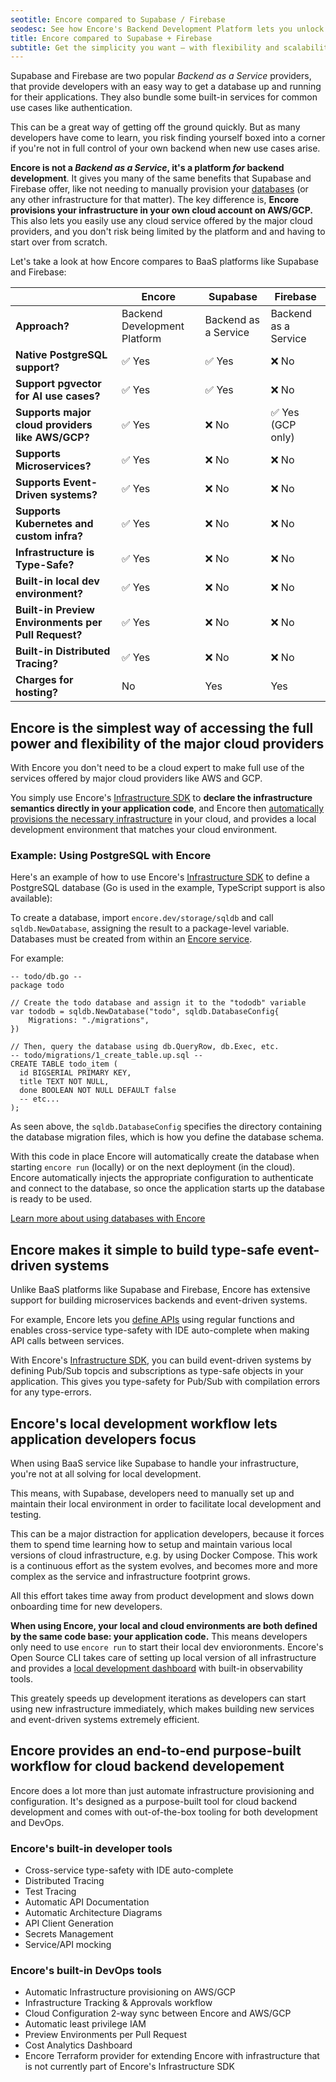 ```yaml
---
seotitle: Encore compared to Supabase / Firebase
seodesc: See how Encore's Backend Development Platform lets you unlock the simplicity of tools like Supabase and Firebase, while maintaining the control and flexibility of building a real backend application.
title: Encore compared to Supabase + Firebase
subtitle: Get the simplicity you want — with flexibility and scalability
---
```


Supabase and Firebase are two popular _Backend as a Service_ providers, that provide developers with an easy way to get a database up and running for their applications. They also bundle some built-in services for common use cases like authentication. 

This can be a great way of getting off the ground quickly. But as many developers have come to learn, you risk finding yourself boxed into a corner if you're not in full control of your own backend when new use cases arise.

**Encore is not a _Backend as a Service_, it's a platform _for_ backend development**. It gives you many of the same benefits that Supabase and Firebase offer, like not needing to manually provision your [databases](/docs/primitives/databases) (or any other infrastructure for that matter). The key difference is, **Encore provisions your infrastructure in your own cloud account on AWS/GCP.** This also lets you easily use any cloud service offered by the major cloud providers, and you don't risk being limited by the platform and and having to start over from scratch.

Let's take a look at how Encore compares to BaaS platforms like Supabase and Firebase:

|                                                     | Encore                       | Supabase             | Firebase             |
| --------------------------------------------------- | ---------------------------- | -------------------- | -------------------- |
| **Approach?**                                       | Backend Development Platform | Backend as a Service | Backend as a Service |
| **Native PostgreSQL support?**                      | ✅︎ Yes                        | ✅︎ Yes                | ❌ No                 |
| **Support pgvector for AI use cases?**              | ✅︎ Yes                        | ✅︎ Yes                | ❌ No                 |
| **Supports major cloud providers like AWS/GCP?**    | ✅︎ Yes                        | ❌ No                 | ✅︎ Yes (GCP only)     |
| **Supports Microservices?**                         | ✅︎ Yes                        | ❌ No                 | ❌ No                 |
| **Supports Event-Driven systems?**                  | ✅︎ Yes                        | ❌ No                 | ❌ No                 |
| **Supports Kubernetes and custom infra?**           | ✅︎ Yes                        | ❌ No                 | ❌ No                 |
| **Infrastructure is Type-Safe?**                    | ✅︎ Yes                        | ❌ No                 | ❌ No                 |
| **Built-in local dev environment?**                 | ✅︎ Yes                        | ❌ No                 | ❌ No                 |
| **Built-in Preview Environments per Pull Request?** | ✅︎ Yes                        | ❌ No                 | ❌ No                 |
| **Built-in Distributed Tracing?**                   | ✅︎ Yes                        | ❌ No                 | ❌ No                 |
| **Charges for hosting?**                            | No                           | Yes                  | Yes                  |

## Encore is the simplest way of accessing the full power and flexibility of the major cloud providers

With Encore you don't need to be a cloud expert to make full use of the services offered by major cloud providers like AWS and GCP.

You simply use Encore's [Infrastructure SDK](/docs/primitives) to **declare the infrastructure semantics directly in your application code**, and Encore then [automatically provisions the necessary infrastructure](/docs/deploy/infra) in your cloud, and provides a local development environment that matches your cloud environment.

### Example: Using PostgreSQL with Encore

Here's an example of how to use Encore's [Infrastructure SDK](/docs/primitives) to define a PostgreSQL database (Go is used in the example, TypeScript support is also available):

To create a database, import `encore.dev/storage/sqldb` and call `sqldb.NewDatabase`, assigning the result to a package-level variable.
Databases must be created from within an [Encore service](/docs/primitives/services-and-apis).

For example:

```
-- todo/db.go --
package todo

// Create the todo database and assign it to the "tododb" variable
var tododb = sqldb.NewDatabase("todo", sqldb.DatabaseConfig{
	Migrations: "./migrations",
})

// Then, query the database using db.QueryRow, db.Exec, etc.
-- todo/migrations/1_create_table.up.sql --
CREATE TABLE todo_item (
  id BIGSERIAL PRIMARY KEY,
  title TEXT NOT NULL,
  done BOOLEAN NOT NULL DEFAULT false
  -- etc...
);
```

As seen above, the `sqldb.DatabaseConfig` specifies the directory containing the database migration files,
which is how you define the database schema.

With this code in place Encore will automatically create the database when starting `encore run` (locally)
or on the next deployment (in the cloud). Encore automatically injects the appropriate configuration to authenticate
and connect to the database, so once the application starts up the database is ready to be used.

[Learn more about using databases with Encore](/docs/primitives/databases)

## Encore makes it simple to build type-safe event-driven systems

Unlike BaaS platforms like Supabase and Firebase, Encore has extensive support for building microservices backends and event-driven systems.

For example, Encore lets you [define APIs](/docs/primitives/services-and-apis) using regular functions and enables cross-service type-safety with IDE auto-complete when making API calls between services.

With Encore's [Infrastructure SDK](/docs/primitives), you can build event-driven systems by defining Pub/Sub topcis and subscriptions as type-safe objects in your application.
This gives you type-safety for Pub/Sub with compilation errors for any type-errors.

## Encore's local development workflow lets application developers focus

When using BaaS service like Supabase to handle your infrastructure, you're not at all solving for local development.

This means, with Supabase, developers need to manually set up and maintain their local environment in order to facilitate local development and testing.

This can be a major distraction for application developers, because it forces them to spend time learning how to setup and maintain various local versions of cloud infrastructure, e.g. by using Docker Compose. This work is a continuous effort as the system evolves, and becomes more and more complex as the service and infrastructure footprint grows.

All this effort takes time away from product development and slows down onboarding time for new developers.

**When using Encore, your local and cloud environments are both defined by the same code base: your application code.** This means developers only need to use `encore run` to start their local dev envioronments. Encore's Open Source CLI takes care of setting up local version of all infrastructure and provides a [local development dashboard](/docs/observability/dev-dash) with built-in observability tools.

This greately speeds up development iterations as developers can start using new infrastructure immediately, which makes building new services and event-driven systems extremely efficient.

## Encore provides an end-to-end purpose-built workflow for cloud backend developement

Encore does a lot more than just automate infrastructure provisioning and configuration. It's designed as a purpose-built tool for cloud backend development and comes with out-of-the-box tooling for both development and DevOps.

### Encore's built-in developer tools
- Cross-service type-safety with IDE auto-complete
- Distributed Tracing
- Test Tracing
- Automatic API Documentation
- Automatic Architecture Diagrams
- API Client Generation
- Secrets Management
- Service/API mocking

### Encore's built-in DevOps tools
- Automatic Infrastructure provisioning on AWS/GCP
- Infrastructure Tracking & Approvals workflow
- Cloud Configuration 2-way sync between Encore and AWS/GCP
- Automatic least privilege IAM
- Preview Environments per Pull Request
- Cost Analytics Dashboard
- Encore Terraform provider for extending Encore with infrastructure that is not currently part of Encore's Infrastructure SDK
